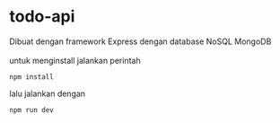 # todo-api

Dibuat dengan framework Express dengan database NoSQL MongoDB\
\
untuk menginstall jalankan perintah 
```
npm install
```

lalu jalankan dengan 
```
npm run dev
```
